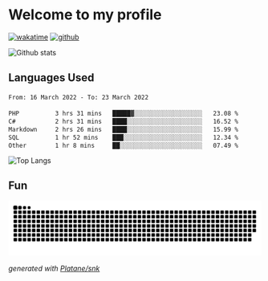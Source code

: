 # Welcome to my profile

[![wakatime](https://wakatime.com/badge/user/82c377cd-a54c-404c-b7df-177b313ca539.svg)](https://wakatime.com/@82c377cd-a54c-404c-b7df-177b313ca539)
[![github](https://img.shields.io/github/followers/xinthose?logo=github&style=plastic)](https://github.com/alanhamlett?tab=followers)

![Github stats](https://github-readme-stats.vercel.app/api?username=xinthose&show_icons=true&theme=radical&count_private=true)

## Languages Used

<!--START_SECTION:waka-->

```text
From: 16 March 2022 - To: 23 March 2022

PHP          3 hrs 31 mins   █████▓░░░░░░░░░░░░░░░░░░░   23.08 %
C#           2 hrs 31 mins   ████░░░░░░░░░░░░░░░░░░░░░   16.52 %
Markdown     2 hrs 26 mins   ████░░░░░░░░░░░░░░░░░░░░░   15.99 %
SQL          1 hr 52 mins    ███░░░░░░░░░░░░░░░░░░░░░░   12.34 %
Other        1 hr 8 mins     ██░░░░░░░░░░░░░░░░░░░░░░░   07.49 %
```

<!--END_SECTION:waka-->

![Top Langs](https://github-readme-stats.vercel.app/api/top-langs/?username=xinthose)

## Fun
![github contribution grid snake animation](https://raw.githubusercontent.com/xinthose/xinthose/output/github-contribution-grid-snake.svg)

_generated with [Platane/snk](https://github.com/Platane/snk)_
